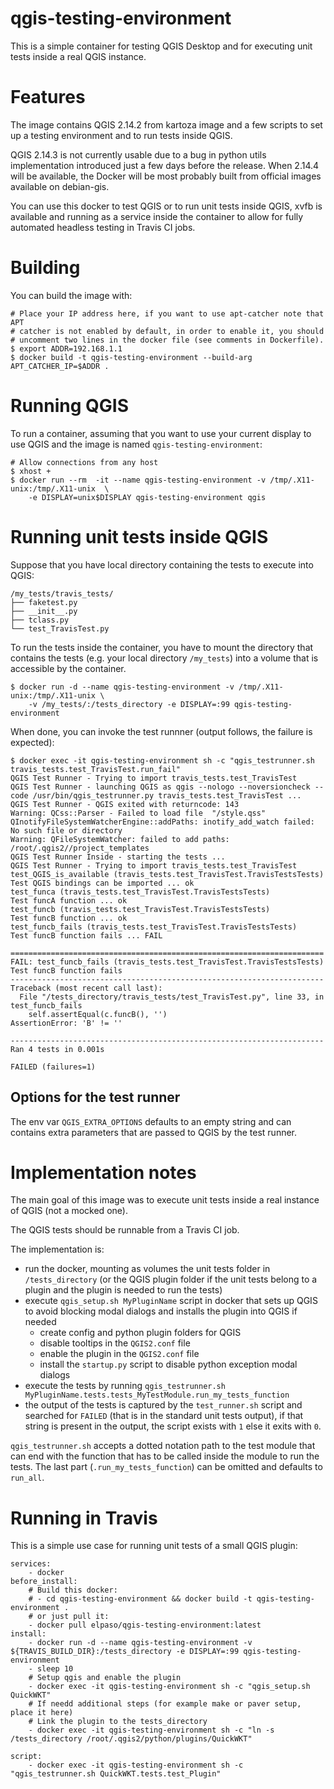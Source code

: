 qgis-testing-environment
================================

This is a simple container for testing QGIS Desktop and for
executing unit tests inside a real QGIS instance.

# Features

The image contains QGIS 2.14.2 from kartoza image and a few scripts to
set up a testing environment and to run tests inside QGIS.

QGIS 2.14.3 is not currently usable due to a bug in python utils implementation
introduced just a few days before the release.
When 2.14.4 will be available, the Docker will be most probably built from
official images available on debian-gis.

You can use this docker to test QGIS or to run unit tests inside QGIS,
xvfb is available and running as a service inside the container to allow
for fully automated headless testing in Travis CI jobs.


# Building

You can build the image with:

```
# Place your IP address here, if you want to use apt-catcher note that APT
# catcher is not enabled by default, in order to enable it, you should
# uncomment two lines in the docker file (see comments in Dockerfile).
$ export ADDR=192.168.1.1
$ docker build -t qgis-testing-environment --build-arg APT_CATCHER_IP=$ADDR .
```

# Running QGIS

To run a container, assuming that you want to use your current display to use
QGIS and the image is named `qgis-testing-environment`:

```
# Allow connections from any host
$ xhost +
$ docker run --rm  -it --name qgis-testing-environment -v /tmp/.X11-unix:/tmp/.X11-unix  \
    -e DISPLAY=unix$DISPLAY qgis-testing-environment qgis
```

# Running unit tests inside QGIS

Suppose that you have local directory containing the tests to execute into
QGIS:

```
/my_tests/travis_tests/
├── faketest.py
├── __init__.py
├── tclass.py
└── test_TravisTest.py
```

To run the tests inside the container, you have to mount the directory that
contains the tests (e.g. your local directory `/my_tests`) into a volume
that is accessible by the container.


```
$ docker run -d --name qgis-testing-environment -v /tmp/.X11-unix:/tmp/.X11-unix \
    -v /my_tests/:/tests_directory -e DISPLAY=:99 qgis-testing-environment

```

When done, you can invoke the test runnner (output follows, the failure is
expected):

```
$ docker exec -it qgis-testing-environment sh -c "qgis_testrunner.sh travis_tests.test_TravisTest.run_fail"
QGIS Test Runner - Trying to import travis_tests.test_TravisTest
QGIS Test Runner - launching QGIS as qgis --nologo --noversioncheck --code /usr/bin/qgis_testrunner.py travis_tests.test_TravisTest ...
QGIS Test Runner - QGIS exited with returncode: 143
Warning: QCss::Parser - Failed to load file  "/style.qss"
QInotifyFileSystemWatcherEngine::addPaths: inotify_add_watch failed: No such file or directory
Warning: QFileSystemWatcher: failed to add paths: /root/.qgis2//project_templates
QGIS Test Runner Inside - starting the tests ...
QGIS Test Runner - Trying to import travis_tests.test_TravisTest
test_QGIS_is_available (travis_tests.test_TravisTest.TravisTestsTests)
Test QGIS bindings can be imported ... ok
test_funca (travis_tests.test_TravisTest.TravisTestsTests)
Test funcA function ... ok
test_funcb (travis_tests.test_TravisTest.TravisTestsTests)
Test funcB function ... ok
test_funcb_fails (travis_tests.test_TravisTest.TravisTestsTests)
Test funcB function fails ... FAIL

======================================================================
FAIL: test_funcb_fails (travis_tests.test_TravisTest.TravisTestsTests)
Test funcB function fails
----------------------------------------------------------------------
Traceback (most recent call last):
  File "/tests_directory/travis_tests/test_TravisTest.py", line 33, in test_funcb_fails
    self.assertEqual(c.funcB(), '')
AssertionError: 'B' != ''

----------------------------------------------------------------------
Ran 4 tests in 0.001s

FAILED (failures=1)
```

## Options for the test runner

The env var `QGIS_EXTRA_OPTIONS` defaults to an empty string and can
contains extra parameters that are passed to QGIS by the test runner.


# Implementation notes

The main goal of this image was to execute unit tests inside a real instance
of QGIS (not a mocked one).

The QGIS tests should be runnable from a Travis CI job.

The implementation is:

- run the docker, mounting as volumes the unit tests folder in `/tests_directory`
    (or the QGIS plugin   folder if the unit tests belong to a plugin and the
    plugin is needed to run the tests)
- execute `qgis_setup.sh MyPluginName` script in docker that sets up QGIS to
  avoid blocking modal dialogs  and installs the plugin into QGIS if needed
    - create config and python plugin folders for QGIS
    - disable tooltips in the `QGIS2.conf` file
    - enable the plugin  in the `QGIS2.conf` file
    - install the `startup.py` script to disable python exception modal dialogs
- execute the tests by running `qgis_testrunner.sh MyPluginName.tests.tests_MyTestModule.run_my_tests_function`
- the output of the tests is captured by the `test_runner.sh` script and
  searched for `FAILED` (that is in the standard unit tests output), if
  that string is present in the output, the script exists with `1` else
  it exits with `0`.

`qgis_testrunner.sh` accepts a dotted notation path to the test module that
can end with the function that has to be called inside the module to run the
tests. The last part (`.run_my_tests_function`) can be omitted and defaults to
`run_all`.


# Running in Travis

This is a simple use case for running unit tests of a small QGIS plugin:

```
services:
    - docker
before_install:
    # Build this docker:
    # - cd qgis-testing-environment && docker build -t qgis-testing-environment .
    # or just pull it:
    - docker pull elpaso/qgis-testing-environment:latest
install:
    - docker run -d --name qgis-testing-environment -v ${TRAVIS_BUILD_DIR}:/tests_directory -e DISPLAY=:99 qgis-testing-environment
    - sleep 10
    # Setup qgis and enable the plugin
    - docker exec -it qgis-testing-environment sh -c "qgis_setup.sh QuickWKT"
    # If needd additional steps (for example make or paver setup, place it here)
    # Link the plugin to the tests_directory
    - docker exec -it qgis-testing-environment sh -c "ln -s /tests_directory /root/.qgis2/python/plugins/QuickWKT"

script:
    - docker exec -it qgis-testing-environment sh -c "qgis_testrunner.sh QuickWKT.tests.test_Plugin"
```
